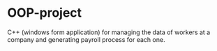 # OOP-project
C++ (windows form application) for managing the data of workers at a company and generating payroll process for each one.
